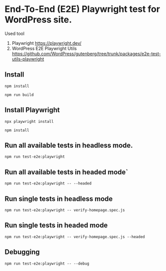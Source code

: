# End-To-End (E2E) Playwright test for WordPress site.

Used tool

1. Playwright https://playwright.dev/
2. WordPress E2E Playwright Utils https://github.com/WordPress/gutenberg/tree/trunk/packages/e2e-test-utils-playwright

## Install

`npm install`

`npm run build`

## Install Playwright

`npx playwright install`

`npm install`

## Run all available tests in headless mode.

`npm run test-e2e:playwright`

## Run all available tests in headed mode`

`npm run test-e2e:playwright -- --headed`

## Run single tests in headless mode

`npm run test-e2e:playwright -- verify-homepage.spec.js`

## Run single tests in headed mode

`npm run test-e2e:playwright -- verify-homepage.spec.js --headed`

## Debugging

`npm run test-e2e:playwright -- --debug`
